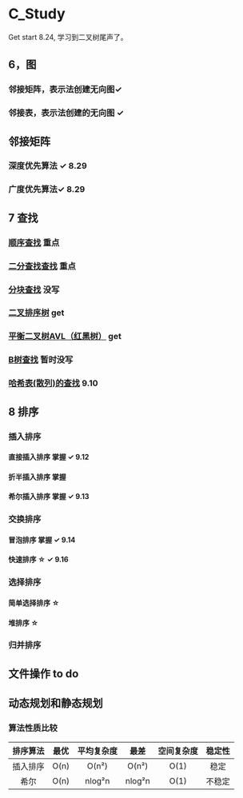 <!--
 * @Author: zhangkangbin 
 * @Date: 2022-08-18 18:31:13
 * @LastEditors: zhangkangbin
 * @LastEditTime: 2022-09-21 11:49:56
 * @FilePath: \C_Study\README.md
-->
# C_Study
Get start
8.24, 学习到二叉树尾声了。 


## 6，图
### 邻接矩阵，表示法创建无向图✓
### 邻接表，表示法创建的无向图 ✓

## 邻接矩阵
### 深度优先算法 ✓ 8.29
### 广度优先算法✓  8.29


## 7 查找

###   [顺序查找](chapter5_search/SequentialSearch.cpp) 重点
###   [二分查找查找](chapter5_search/BinarySearch.cpp)  重点
###   [分块查找]() 没写
###   [二叉排序树](chapter7_search/BinarySortSearch.cpp) get
###   [平衡二叉树AVL（红黑树）](chapter7_search/BinarySortSearch.cpp) get
###   [B树查找]() 暂时没写
###   [哈希表(散列)的查找](chapter5_search/HashSearch.cpp) 9.10

## 8 排序

###   插入排序

#### 直接插入排序 掌握 ✓ 9.12
#### 折半插入排序 掌握 
#### 希尔插入排序 掌握 ✓ 9.13

###   交换排序

#### 冒泡排序 掌握 ✓ 9.14
#### 快速排序 ☆  ✓ 9.16


###   选择排序
#### 简单选择排序 ☆
#### 堆排序 ☆


###   归并排序


## 文件操作 to do

## 动态规划和静态规划



###   算法性质比较


| 排序算法 | 最优 | 平均复杂度 |  最差  | 空间复杂度 | 稳定性 |
|:--------:|:----:|:----------:|:------:|:----------:|:------:|
| 插入排序 | O(n) |   O(n²)    | O(n²)  |    O(1)    |  稳定  |
|   希尔   | O(n) |   nlog²n   | nlog²n |    O(1)    | 不稳定 |


 
